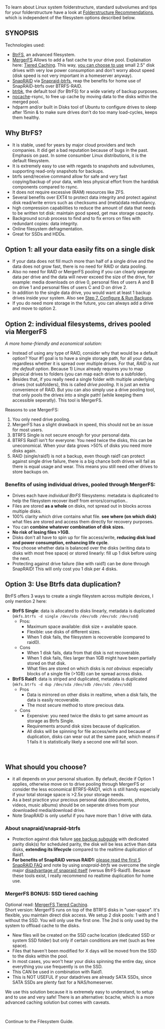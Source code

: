 To learn about Linux system folderstructure, standard subvolumes and tips for your folderstructure have a look at [Folderstructure Recommendations](https://github.com/zilexa/Homeserver/blob/master/filesystem/folderstructure-recommendations.md), which is independent of the filesystem options described below. 

## SYNOPSIS
Technologies used: 
- [BtrFS](https://linuxhint.com/btrfs-filesystem-beginner-guide/), an advanced filesystem. 
- [MergerFS](https://github.com/trapexit/mergerfs#description) Allows to add a fast cache to your drive pool. Explaination here: [Tiered Caching](https://github.com/trapexit/mergerfs#tiered-caching). This way, [you can choose to use](https://github.com/zilexa/Homeserver/blob/master/Hardware%20recommendations.md) small 2.5" disk drives with very low power consumption and don't worry about speed (disk speed is not very important in a homeserver anyway).  
- [SnapRAID](http://www.snapraid.it/faq#whatisit) via [Snapraid-btrfs](https://github.com/automorphism88/snapraid-btrfs#faq), reap the benefits for home use of SnapRAID-btrfs over BTRFS-RAID.
- [btrbk](https://github.com/digint/btrbk), the default tool (for BtrFS) for a wide variety of backup purposes.
- [nocache](https://github.com/Feh/nocache#nocache---minimize-filesystem-caching-effects)-rsync, to free up cache by moving data to the disks within the merged pool.
- hdparm and/or built in Disks tool of Ubuntu to configure drives to sleep after 15min & to make sure drives don't do too many load-cycles, keeps them healthy. 

## Why BtrFS?
- It is stable, used for years by major cloud providers and tech companies. It did get a bad reputation because of bugs in the past. Emphasis on past. In some consumber Linux distributions, it is the default filesystem. 
- It is extremely easy to use with regards to snapshots and subvolumes, supporting read-only snapshots for backups. 
- btrfs send/receive command allow for safe and very fast copying/backup of your data, with less physical effort from the harddisk components compared to rsync. 
- It does not require excessive (RAM) resources like ZFS. 
- Several benefits over EXT4 to protect data integrity and protect against disk read/write errors such as checksums and (meta)data redundancy.
- high compression capabilities to reduce the amount of data that needs to be written tot disk: maintain good speed, get max storage capacity. 
- Background scrub process to find and to fix errors on files with redundant copies: data integrity.
- Online filesystem defragmentation.
- Great for SSDs and HDDs.</details>


## Option 1: all your data easily fits on a single disk
- If your data does not fill much more than half of a single drive and the data does not grow fast, there is no need for RAID or data pooling. 
- Also no need for RAID or MergerFS pooling if you can clearly seperate data per drive and the data will never exceed the size of the drive, for example: media downloads on drive 0, personal files of users A and B on drive 1 and personal files of users C and D on drive 2. 
- In addition to the single data drive, you would want at least 1 backup drives inside your system. Also see [Step 7. Configure & Run Backups](https://github.com/zilexa/Homeserver#step-7---configure--run-backups). 
- If you do need more storage in the future, you can always add a drive and move to option 2. 

## Option 2: individual filesystems, drives pooled via MergerFS
_A more home-friendly and economical solution:_
- Instead of using any type of RAID, consider why that would be a default option? Your #1 goal is to have a single storage path, for all your data, regardless whether it is spread over multiple drives. For that, _RAID is not the default option_. Because 1) Linux already requires you to map physical drives to folders (you can map each drive to a subfolder). 
- Besides that, if you really need a single folder with multiple underlying drives (not subfolders), this is called _drive pooling_. It is just an extra convenience of RAID. But you can also simply use a drive pooling tool, that only pools the drives into a single path! (while keeping them accessible seperatly). This tool is MergerFS. 

Reasons to use MergerFS:
1. You only need drive pooling.
2. MergerFS has a slight drawback in speed, this should not be an issue for most users. 
3. BTRFS Single is not secure enough for your personal data. 
4. BTRFS Raid1 isn't for everyone: You need twice the disks, this can be uneconomical. When your data grows >50% of disks you need more disks again. 
5. RAID (single/raid1) is not a backup, even though raid1 can protect against single drive failure, there is a big chance both drives will fail as there is equal usage and wear. This means you still need other drives to store backups on. 

### Benefits of using individual drives, pooled through MergerFS:
- Drives each have _individual BtrFS_ filesystems: metadata is duplicated to help the filesystem recover itself from errors/corruption.. 
- Files are stored **as a whole** on disks, not spread out in blocks across multiple disks.
- 100% clarity which drive contains what file.  **see where (on which disk)** what files are stored and access them directly for recovery purposes.
- You can **combine whatever combination of disk sizes.**
- **No risk of losing files >1GB.**
- Disks don't all have to spin up for file access/write, **reducing disk load and power consumption, enhancing life cycle**.
- You choose whether data is balanced over the disks (writing data to disks with most free space) or stored linearly: fill up 1 disk before using the next. 
- Protecting against drive failure (like with raid1) can be done through SnapRAID! This will only cost you 1 disk per 4 disks. 

## Option 3: Use Btrfs data duplication?
BtrFS offers 3 ways to create a single fileystem across multiple devices, I only mention 2 here: 
- **BtrFS Single**: data is allocated to disks linearly, metadata is duplicated (`mkfs.btrfs -d single /dev/sda /dev/sdb /dev/sdc /dev/sdd`)
  - Pros: 
    - Maximum space available: disk size = available space.
    - Flexible: use disks of different sizes.
    - When 1 disk fails, the filesystem is recoverable (compared to raid0). 
  - Cons
    - When 1 disk fails, data from that disk is not recoverable.
    - When 1 disk fails, files larger than 1GB might have been partially stored on that disk. 
    - What files are stored on which disks is _not obvious_: especially blocks of a single file (>1GB) can be spread across disks. 
- **BtrFS Raid1**: data is striped and duplicated, metadata is duplicated (`mkfs.btrfs -d dup /dev/sda /dev/sdb /dev/sdc /dev/sdd`)
  - Pros
    - Data is mirrored on other disks in realtime, when a disk fails, the data is easily recoverable. 
    - The most secure method to store precious data. 
  - Cons
    - Expensive: you need twice the disks to get same amount as storage as Btrfs Single. 
    - Requirements around disk sizes because of duplication. 
    - All disks will be spinning for file access/write and because of duplication, disks can wear out at the same pace, which means if 1 fails it is statistically likely a second one will fail soon. 

&nbsp;

## What should you choose? 
- it all depends on your personal situation. By default, decide if Option 1 applies, otherwise move on to drive pooling through MergerFS or consider the less economical BTRFS-RAID1, wich is still handy especially if your total storage space is >2.5x your storage needs. 
- As a best practice your precious personal data (documents, photos, videos, music albums) should be on seperate drives from your downloaded media/download drive. 
- Note SnapRAID is only useful if you have more than 1 drive with data. 

### About snapraid/snapraid-btrfs
- Protection against disk failure [see backup subguide](https://github.com/zilexa/Homeserver/tree/master/maintenance) with dedicated parity disk(s) for scheduled parity, the disk will be less active than data disks, **extending its lifecycle** compared to the realtime duplication of Raid1.
- **For benefits of SnapRAID versus RAID1:** [please read the first 5 SnapRAID FAQ](https://www.snapraid.it/faq#whatisit) and note by using _snapraid-btrfs_ we overcome the single major [disadvantage of snapraid itself](https://github.com/automorphism88/snapraid-btrfs#q-why-use-snapraid-btrfs) (versus BtrFS-Raid1). Because these tools exist, I really recommend no realtime duplication for home use. 

### MergerFS BONUS: SSD tiered caching
Optional read: [MergerFS Tiered Caching](https://github.com/trapexit/mergerfs#tiered-caching).  
Short version: 
MergerFS runs on top of the BTRFS disks in "user-space". It's flexible, you maintain direct disk access. We setup 2 disk pools: 1 with and 1 without the SSD. You will only use the first one. The 2nd is only used by the system to offload cache to the disks. 
- New files will be created on the SSD cache location (dedicated SSD or system SSD folder) but only if certain conditions are met (such as free space). 
- Files that haven't been modified for X days will be moved from the SSD to the disks within the pool. 
- In most cases, you won't hear your disks spinning the entire day, since everything you use frequently is on the SSD. 
- This CAN be used in combination with Raid1. 
- This is NOT USEFUL if your datadrives are already SATA SSDs, since SATA SSDs are plenty fast for a NAS/homeserver. 

We use this solution because it is extremely easy to understand, to setup and to use and very safe! There is an alternative: bcache, which is a more advanced caching solution but comes with caveats. 

&nbsp;

Continue to the Filesystem Guide. 
